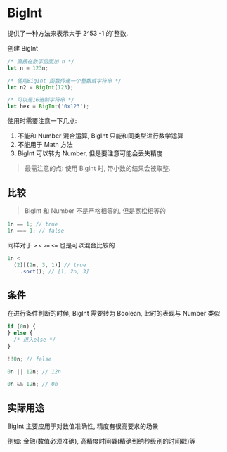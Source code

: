 # BigInt

提供了一种方法来表示大于 2^53 -1 的`整数.

创建 BigInt

```js
/* 直接在数字后面加 n */
let n = 123n;

/* 使用BigInt 函数传递一个整数或字符串 */
let n2 = BigInt(123);

/* 可以是16进制字符串 */
let hex = BigInt('0x123');
```

使用时需要注意一下几点:

1. 不能和 Number 混合运算, BigInt 只能和同类型进行数学运算
2. 不能用于 Math 方法
3. BigInt 可以转为 Number, 但是要注意可能会丢失精度

> 最需注意的点: 使用 BigInt 时, 带小数的结果会被取整.

## 比较

> BigInt 和 Number 不是严格相等的, 但是宽松相等的

```js
1n == 1; // true
1n === 1; // false
```

同样对于 `>` `<` `>=` `<=` 也是可以混合比较的

```js
1n <
  (2)[(2n, 3, 1)] // true
    .sort(); // [1, 2n, 3]
```

## 条件

在进行条件判断的时候, BigInt 需要转为 Boolean, 此时的表现与 Number 类似

```js
if (0n) {
} else {
  /* 进入else */
}

!!0n; // false

0n || 12n; // 12n

0n && 12n; // 0n
```


## 实际用途

BigInt 主要应用于对数值准确性, 精度有很高要求的场景

例如: 金融(数值必须准确), 高精度时间戳(精确到纳秒级别的时间戳)等

